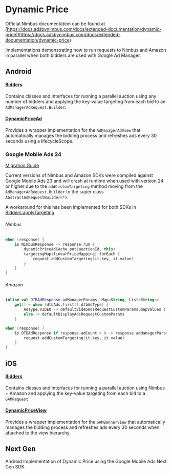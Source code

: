 # Dynamic Price

Official Nimbus documentation can be found at [https://docs.adsbynimbus.com/docs/extended-documentation/dynamic-price](https://docs.adsbynimbus.com/docs/extended-documentation/dynamic-price)

Implementations demonstrating how to run requests to Nimbus and Amazon in parallel when both
bidders are used with Google Ad Manager.

## Android

#### [Bidders](android/src/androidMain/kotlin/Bidders.kt)

Contains classes and interfaces for running a parallel auction using any number of bidders and
applying the key-value targeting from each bid to an `AdManagerAdRequest.Builder`.

#### [DynamicPriceAd](android/src/androidMain/kotlin/DynamicPriceAd.kt)

Provides a wrapper implementation for the `AdManagerAdView` that automatically manages the bidding
process and refreshes ads every 30 seconds using a lifecycleScope.

### Google Mobile Ads 24

[Migration Guide](https://developers.google.com/ad-manager/mobile-ads-sdk/android/migration#migrate-to-v24)

Current versions of Nimbus and Amazon SDKs were compiled against Google Mobile Ads 23 and will crash
at runtime when used with version 24 or higher due to the `addCustomTargeting` method moving from
the `AdManagerAdRequest.Builder` to the super class `AbstractAdRequestBuilder<*>`.

A workaround for this has been implemented for both SDKs in [Bidders.applyTargeting](android/src/androidMain/kotlin/Bidders.kt#L63).

###### Nimbus
```kotlin
when (response) {
    is NimbusResponse -> response.run {
        dynamicPriceAdCache.put(auctionId, this)
        targetingMap(linearPriceMapping).forEach {
            request.addCustomTargeting(it.key, it.value)
        }
    }
}
```

###### Amazon
```kotlin
inline val DTBAdResponse.adManagerParams: Map<String, List<String>>
    get() = when (dtbAds.first().dtbAdType) {
        AdType.VIDEO -> defaultVideoAdsRequestCustomParams.mapValues { listOf(it.value) }
        else -> defaultDisplayAdsRequestCustomParams
    }

when (response) {
    is DTBAdResponse if response.adCount > 0 -> response.adManagerParams.forEach {
        request.addCustomTargeting(it.key, it.value)
    }
}
```

## iOS

#### [Bidders](ios/Sources/Bidders.swift)

Contains classes and interfaces for running a parallel auction using Nimbus + Amazon and
applying the key-value targeting from each bid to a `GAMRequest`.

#### [DynamicPriceView](ios/Sources/DynamicPriceView.swift)

Provides a wrapper implementation for the `GAMBannerView` that automatically manages the bidding
process and refreshes ads every 30 seconds when attached to the view hierarchy.

## Next Gen

Android Implementation of Dynamic Price using the Google Mobile Ads Next Gen SDK
